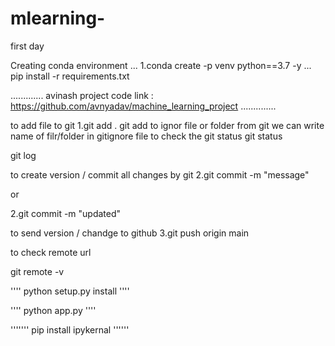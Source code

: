 # mlearning-
first day


Creating conda environment
...
1.conda create -p venv python==3.7 -y
...
pip install -r requirements.txt

.............
avinash project code link : https://github.com/avnyadav/machine_learning_project
..............

to add file to git
1.git add .
git add <file _name>
to ignor file or folder from git we can write name of filr/folder in gitignore file
to check the git status
git status


git log 
 
 to create version / commit all changes by git
2.git commit -m "message"

or

2.git commit -m "updated"

to send version / chandge to github
3.git push origin main

to check remote url

git remote -v


''''
python setup.py install
''''

''''
python app.py
''''

'''''''
pip install ipykernal
''''''

